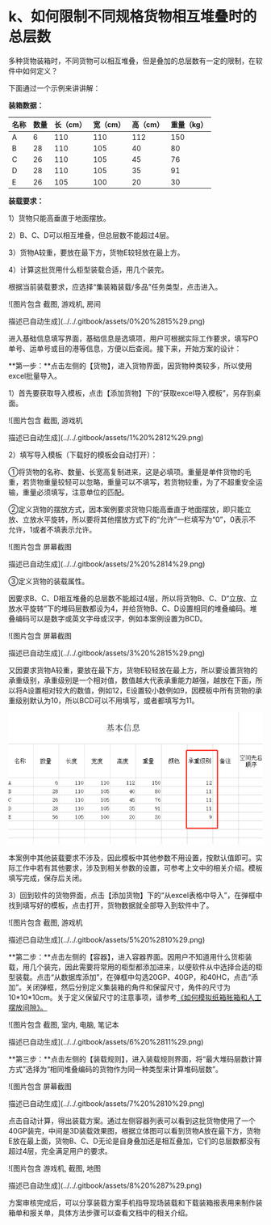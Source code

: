 # k、如何限制不同规格货物相互堆叠时的总层数

多种货物装箱时，不同货物可以相互堆叠，但是叠加的总层数有一定的限制，在软件中如何定义？

下面通过一个示例来讲讲解：

**装箱数据：**

| 名称 | 数量 | 长（cm） | 宽（cm） | 高（cm） | 重量（kg） |
| :--- | :--- | :--- | :--- | :--- | :--- |
| A | 6 | 110 | 110 | 112 | 150 |
| B | 28 | 110 | 105 | 40 | 80 |
| C | 26 | 110 | 105 | 45 | 76 |
| D | 28 | 110 | 105 | 35 | 91 |
| E | 26 | 105 | 100 | 20 | 30 |

**装载要求：**

1）货物只能高垂直于地面摆放。

2）B、C、D可以相互堆叠，但总层数不能超过4层。

3）货物A较重，要放在最下方，货物E较轻放在最上方。

4）计算这批货用什么柜型装载合适，用几个装完。

根据当前装载要求，应选择“集装箱装载/多品”任务类型，点击进入。

![&#x56FE;&#x7247;&#x5305;&#x542B; &#x622A;&#x56FE;, &#x6E38;&#x620F;&#x673A;, &#x623F;&#x95F4;

&#x63CF;&#x8FF0;&#x5DF2;&#x81EA;&#x52A8;&#x751F;&#x6210;](../../.gitbook/assets/0%20%2815%29.png)

进入基础信息填写界面，基础信息是选填项，用户可根据实际工作要求，填写PO单号、运单号或目的港等信息，方便以后查阅。接下来，开始方案的设计：

**第一步：**点击左侧的【货物】，进入货物界面，因货物种类较多，所以使用excel批量导入。

1）首先要获取导入模板，点击【添加货物】下的“获取excel导入模板”，另存到桌面。

![&#x56FE;&#x7247;&#x5305;&#x542B; &#x622A;&#x56FE;, &#x6E38;&#x620F;&#x673A;

&#x63CF;&#x8FF0;&#x5DF2;&#x81EA;&#x52A8;&#x751F;&#x6210;](../../.gitbook/assets/1%20%2812%29.png)

2）填写导入模板（下载好的模板会自动打开）：

①将货物的名称、数量、长宽高复制进来，这是必填项。重量是单件货物的毛重，若货物重量较轻可以忽略，重量可以不填写，若货物较重，为了不超重安全运输，重量必须填写，注意单位的匹配。

②定义货物的摆放方式，因本案例要求货物只能高垂直于地面摆放，即只能立放、立放水平旋转，所以要将其他摆放方式下的“允许”一栏填写为“0”，0表示不允许，1或者不填表示允许。

![&#x56FE;&#x7247;&#x5305;&#x542B; &#x5C4F;&#x5E55;&#x622A;&#x56FE;

&#x63CF;&#x8FF0;&#x5DF2;&#x81EA;&#x52A8;&#x751F;&#x6210;](../../.gitbook/assets/2%20%2814%29.png)

③定义货物的装载属性。

因要求B、C、D相互堆叠的总层数不能超过4层，所以将货物B、C、D“立放、立放水平旋转”下的堆码层数都设为4，并给货物B、C、D设置相同的堆叠编码。堆叠编码可以是数字或英文字母或汉字，例如本案例设置为BCD。

![&#x56FE;&#x7247;&#x5305;&#x542B; &#x5C4F;&#x5E55;&#x622A;&#x56FE;

&#x63CF;&#x8FF0;&#x5DF2;&#x81EA;&#x52A8;&#x751F;&#x6210;](../../.gitbook/assets/3%20%2815%29.png)

又因要求货物A较重，要放在最下方，货物E较轻放在最上方，所以要设置货物的承重级别，承重级别是一个相对值，数值越大代表承重能力越强，越放在下面，所以将A设置相对较大的数值，例如12，E设置较小数例如9，因模板中所有货物的承重级别默认为10，所以BCD可以不用填写，或者都填写为11。

![](../../.gitbook/assets/4%20%2815%29.png)

本案例中其他装载要求不涉及，因此模板中其他参数不用设置，按默认值即可。实际工作中若有其他要求，涉及到相关参数的设置，可参考上文中的相关介绍。模板填写完成，保存后关闭。

3）回到软件的货物界面，点击【添加货物】下的“从excel表格中导入”，在弹框中找到填写好的模板，点击打开，货物数据就全部导入到软件中了。

![&#x56FE;&#x7247;&#x5305;&#x542B; &#x622A;&#x56FE;, &#x6E38;&#x620F;&#x673A;

&#x63CF;&#x8FF0;&#x5DF2;&#x81EA;&#x52A8;&#x751F;&#x6210;](../../.gitbook/assets/5%20%2810%29.png)

**第二步：**点击左侧的【容器】，进入容器界面。因用户不知道用什么货柜装载，用几个装完，因此需要将常用的柜型都添加进来，以便软件从中选择合适的柜型装载。点击“从数据库添加”，在弹框中勾选20GP、40GP，和40HC，点击“添加”。关闭弹框，然后分别定义集装箱的角件和保留尺寸，角件的尺寸为10\*10\*10cm。关于定义保留尺寸的注意事项，请参考[《如何模拟纸箱胀箱和人工摆放间隙》。]()

![&#x56FE;&#x7247;&#x5305;&#x542B; &#x622A;&#x56FE;, &#x5BA4;&#x5185;, &#x7535;&#x8111;, &#x7B14;&#x8BB0;&#x672C;

&#x63CF;&#x8FF0;&#x5DF2;&#x81EA;&#x52A8;&#x751F;&#x6210;](../../.gitbook/assets/6%20%2811%29.png)

**第三步：**点击左侧的【装载规则】，进入装载规则界面，将“最大堆码层数计算方式”选择为“相同堆叠编码的货物作为同一种类型来计算堆码层数”。

![&#x56FE;&#x7247;&#x5305;&#x542B; &#x5C4F;&#x5E55;&#x622A;&#x56FE;

&#x63CF;&#x8FF0;&#x5DF2;&#x81EA;&#x52A8;&#x751F;&#x6210;](../../.gitbook/assets/7%20%2810%29.png)

点击自动计算，得出装载方案。通过左侧容器列表可以看到这批货物使用了一个40GP装完，中间是3D装载效果图，根据立体图可以看到货物A放在最下方，货物E放在最上面，货物B、C、D无论是自身叠加还是相互叠加，它们的总层数都没有超过4层，完全满足用户的要求。

![&#x56FE;&#x7247;&#x5305;&#x542B; &#x6E38;&#x620F;&#x673A;, &#x622A;&#x56FE;, &#x5730;&#x56FE;

&#x63CF;&#x8FF0;&#x5DF2;&#x81EA;&#x52A8;&#x751F;&#x6210;](../../.gitbook/assets/8%20%287%29.png)

方案审核完成后，可以分享装载方案手机指导现场装载和下载装箱报表用来制作装箱单和报关单，具体方法步骤可以查看文档中的相关介绍。

